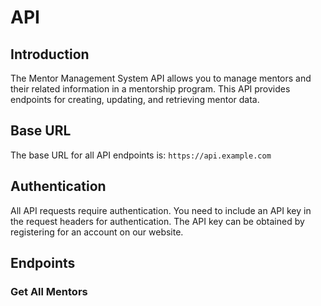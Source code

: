 # API 

## Introduction
The Mentor Management System API allows you to manage mentors and their related information in a mentorship program. This API provides endpoints for creating, updating, and retrieving mentor data.

## Base URL
The base URL for all API endpoints is: `https://api.example.com`

## Authentication
All API requests require authentication. You need to include an API key in the request headers for authentication. The API key can be obtained by registering for an account on our website.

## Endpoints

### Get All Mentors
